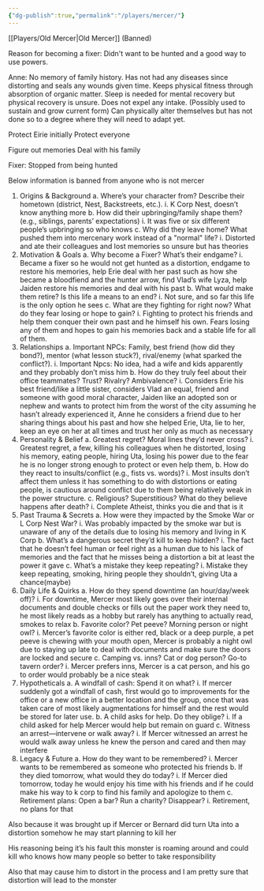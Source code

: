 ```yaml
---
{"dg-publish":true,"permalink":"/players/mercer/"}
---
```



[[Players/Old Mercer\|Old Mercer]] (Banned)

Reason for becoming a fixer:
Didn't want to be hunted and a good way to use powers.

Anne:
No memory of family history.
Has not had any diseases since distorting and seals any wounds given time.
Keeps physical fitness through absorption of organic matter.
Sleep is needed for mental recovery but physical recovery is unsure.
Does not expel any intake. (Possibly used to sustain and grow current form)
Can physically alter themselves but has not done so to a degree where they will need to adapt yet.


Protect Eirie initially
Protect everyone

Figure out memories
Deal with his family

Fixer: Stopped from being hunted

Below information is banned from anyone who is not mercer























1.	Origins & Background
a.	Where’s your character from? Describe their hometown (district, Nest, Backstreets, etc.). 
i.	K Corp Nest, doesn’t know anything more
b.	How did their upbringing/family shape them? (e.g., siblings, parents’ expectations)
i.	It was five or six different people’s upbringing so who knows
c.	Why did they leave home? What pushed them into mercenary work instead of a "normal" life?
i.	Distorted and ate their colleagues and lost memories so unsure but has theories
2.	Motivation & Goals
a.	Why become a Fixer? What’s their endgame?
i.	Became a fixer so he would not get hunted as a distortion, endgame to restore his memories, help Erie deal with her past such as how she became a bloodfiend and the hunter arrow,  find Vlad’s wife Lyza, help Jaiden restore his memories and deal with his past
b.	What would make them retire? Is this life a means to an end?
i.	Not sure, and so far this life is the only option he sees
c.	What are they fighting for right now? What do they fear losing or hope to gain?
i.	Fighting to protect his friends and help them conquer their own past and he himself his own. Fears losing any of them and hopes to gain his memories back and a stable life for all of them.
3.	Relationships
a.	Important NPCs: Family, best friend (how did they bond?), mentor (what lesson stuck?), rival/enemy (what sparked the conflict?).
i.	Important Npcs: No idea, had a wife and kids apparently and they probably don’t miss him
b.	How do they truly feel about their office teammates? Trust? Rivalry? Ambivalence?
i.	Considers Erie his best friend/like a little sister, considers Vlad an equal, friend and someone with good moral character, Jaiden like an adopted son or nephew and wants to protect him from the worst of the city assuming he hasn’t already experienced it, Anne he considers a friend due to her sharing things about his past and how she helped Erie, Uta, lie to her, keep an eye on her at all times and trust her only as much as necessary
4.	Personality & Belief
a.	Greatest regret? Moral lines they’d never cross?
i.	Greatest regret, a few, killing his colleagues when he distorted, losing his memory, eating people, hiring Uta, losing his power due to the fear he is no longer strong enough to protect or even help them, 
b.	How do they react to insults/conflict (e.g., fists vs. words)?
i.	Most insults don’t affect them unless it has something to do with distortions or eating people, is cautious around conflict due to them being relatively weak in the power structure.
c.	Religious? Superstitious? What do they believe happens after death?
i.	Complete Atheist, thinks you die and that is it
5.	Past Trauma & Secrets
a.	How were they impacted by the Smoke War or L Corp Nest War?
i.	Was probably impacted by the smoke war but is unaware of any of the details due to losing his memory and living in K Corp
b.	What’s a dangerous secret they’d kill to keep hidden?
i.	The fact that he doesn’t feel human or feel right as a human due to his lack of memories and the fact that he misses being a distortion a bit at least the power it gave
c.	What’s a mistake they keep repeating?
i.	Mistake they keep repeating, smoking, hiring people they shouldn’t, giving Uta a chance(maybe) 
6.	Daily Life & Quirks
a.	How do they spend downtime (an hour/day/week off)?
i.	For downtime, Mercer most likely goes over their internal documents and double checks or fills out the paper work they need to, he most likely reads as a hobby but rarely has anything to actually read, smokes to relax
b.	Favorite color? Pet peeve? Morning person or night owl?
i.	Mercer’s favorite color is either red, black or a deep purple, a pet peeve is chewing with your mouth open, Mercer is probably a night owl due to staying up late to deal with documents and make sure the doors are locked and secure
c.	Camping vs. inns? Cat or dog person? Go-to tavern order?
i.	Mercer prefers inns, Mercer is a cat person, and his go to order would probably be a nice steak
7.	Hypotheticals
a.	A windfall of cash: Spend it on what?
i.	If mercer suddenly got a windfall of cash, first would go to improvements for the office or a new office in a better location and the group, once that was taken care of most likely augmentations for himself and the rest would be stored for later use.
b.	A child asks for help. Do they oblige?
i.	If a child asked for help Mercer would help but remain on guard 
c.	Witness an arrest—intervene or walk away?
i.	If Mercer witnessed an arrest he would walk away unless he knew the person and cared and then may interfere
8.	Legacy & Future
a.	How do they want to be remembered?
i.	Mercer wants to be remembered as someone who protected his friends
b.	If they died tomorrow, what would they do today?
i.	If Mercer died tomorrow, today he would enjoy his time with his friends and if he could make his way to k corp to find his family and apologize to them 
c.	Retirement plans: Open a bar? Run a charity? Disappear?
i.	Retirement, no plans for that



Also because it was brought up if Mercer or Bernard did turn Uta into a distortion somehow he may start planning to kill her

His reasoning being it’s his fault this monster is roaming around and could kill who knows how many people so better to take responsibility

Also that may cause him to distort in the process and I am pretty sure that distortion will lead to the monster
